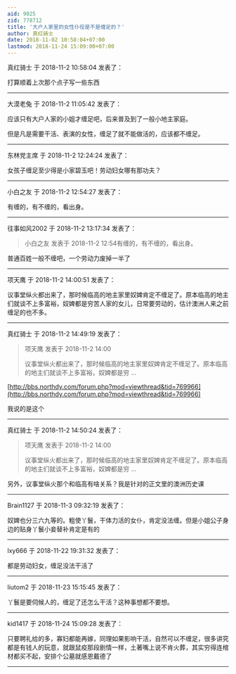 ```yaml
---
aid: 9025
zid: 778712
title: '大户人家里的女性仆役是不是缠足的？'
author: 真红骑士
date: 2018-11-02 10:58:04+07:00
lastmod: 2018-11-24 15:09:00+07:00
---
```


真红骑士 于 2018-11-2 10:58:04 发表了：

打算顺着上次那个点子写一些东西

---------

大漠老兔 于 2018-11-2 11:05:42 发表了：

应该只有大户人家的小姐才缠足吧，后来普及到了一般小地主家庭。

但是凡是需要干活、表演的女性，缠足了就不能做活的，应该都不缠足。

---------

东林党主席 于 2018-11-2 12:24:24 发表了：

女孩子缠足至少得是小家碧玉吧！劳动妇女哪有那功夫？

---------

小白之友 于 2018-11-2 12:54:27 发表了：

有缠的，有不缠的，看出身。

---------

往事如风2002 于 2018-11-2 13:17:34 发表了：

> 小白之友 发表于 2018-11-2 12:54有缠的，有不缠的，看出身。



普通百姓一般不缠吧，一个劳动力废掉一半了

---------

项天鹰 于 2018-11-2 14:00:51 发表了：

议事堂纵火都出来了，那时候临高的地主家里奴婢肯定不缠足了。原本临高的地主们就谈不上多富裕，奴婢都是穷苦人家的女儿，日常要劳动的，估计澳洲人来之前缠足的也不多。

---------

真红骑士 于 2018-11-2 14:49:19 发表了：

> 项天鹰 发表于 2018-11-2 14:00
> 
> 议事堂纵火都出来了，那时候临高的地主家里奴婢肯定不缠足了。原本临高的地主们就谈不上多富裕，奴婢都是穷 ...



[http://bbs.northdy.com/forum.php?mod=viewthread&tid=769966](http://bbs.northdy.com/forum.php?mod=viewthread&tid=769966)

我说的是这个

---------

真红骑士 于 2018-11-2 14:50:24 发表了：

> 项天鹰 发表于 2018-11-2 14:00
> 
> 议事堂纵火都出来了，那时候临高的地主家里奴婢肯定不缠足了。原本临高的地主们就谈不上多富裕，奴婢都是穷 ...



另外，议事堂纵火那个和临高有啥关系？我是针对的正文里的澳洲历史课

---------

Brain1127 于 2018-11-3 09:32:19 发表了：

奴婢也分三六九等的。粗使丫鬟，干体力活的女仆，肯定没法缠。但是小姐公子身边的贴身丫鬟小妾替补肯定是有的

---------

lxy666 于 2018-11-22 19:31:32 发表了：

都是劳动妇女，缠足没法干活了

---------

liutom2 于 2018-11-23 15:15:45 发表了：

丫鬟是要伺候人的，缠足了还怎么干活？这种事想都不要想。

---------

kid1417 于 2018-11-24 15:09:28 发表了：

只要聘礼给的多，寡妇都能再嫁，同理如果影响干活，自然可以不缠足，很多讲究都是有钱人的玩意，就跟鼠疫那段剧情一样，土著嘴上说不肯火葬，其实穷得连棺材都买不起，安排个公墓就感恩戴德了

---------

